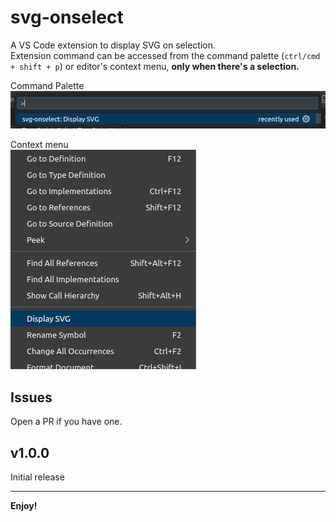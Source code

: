 # svg-onselect

A VS Code extension to display SVG on selection.<br/>
Extension command can be accessed from the command palette (`ctrl/cmd + shift + p`) or editor's context menu, **only when there's a selection.** <br/>

Command Palette<br/>
![Screenshot of command palette showing the extension command](./assets/command-palette.png) <br/>

Context menu<br/>
![Screenshot of editor's context menu  showing the extension command](./assets/context.png)

## Issues

Open a PR if you have one.

## v1.0.0

Initial release

---

**Enjoy!**
